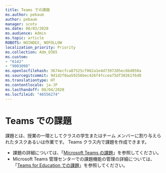 ```yaml
---
title: Teams での課題
ms.author: pebaum
author: pebaum
manager: scotv
ms.date: 08/03/2020
ms.audience: Admin
ms.topic: article
ROBOTS: NOINDEX, NOFOLLOW
localization_priority: Priority
ms.collection: Adm_O365
ms.custom:
- "6142"
- "9003098"
ms.openlocfilehash: 3674ecfca87525cf062a1e4d7397205ec6bd050a
ms.sourcegitcommit: 9d1d2f0aa59256bec426f4fccea75df30261f6d0
ms.translationtype: HT
ms.contentlocale: ja-JP
ms.lasthandoff: 08/04/2020
ms.locfileid: "46556274"
---
```

# <a name="teams-assignments"></a>Teams での課題

課題とは、授業の一環としてクラスの学生またはチーム メンバーに割り与えられたタスクあるいは作業です。 Teams クラス内で課題を作成できます。

- 課題の詳細については、「[Microsoft Teams の課題](https://support.microsoft.com/ja-JP/office/microsoft-teams-5aa4431a-8a3c-4aa5-87a6-b6401abea114#ID0EAABAAA=Assignments)」を参照してください。
- Microsoft Teams 管理センターでの課題機能の管理の詳細については、「[Teams for Education での課題](https://docs.microsoft.com/microsoftteams/expand-teams-across-your-org/assignments-in-teams)」を参照してください。